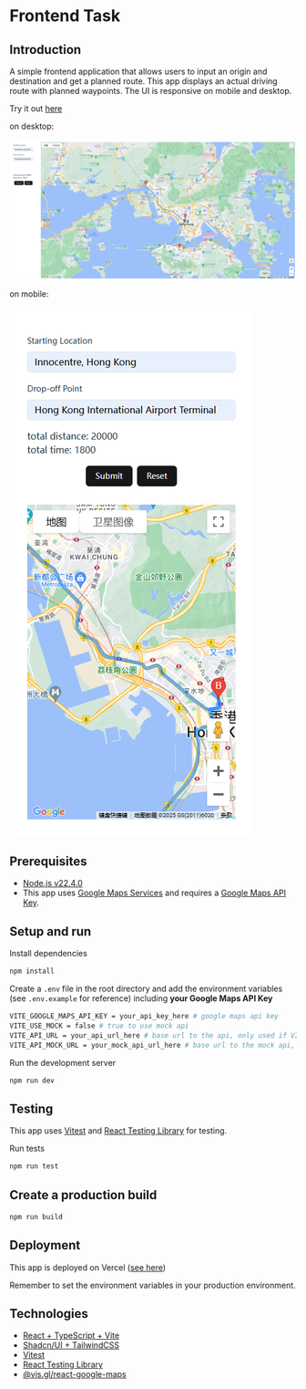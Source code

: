 # Frontend Task

## Introduction

A simple frontend application that allows users to input an origin and destination and get a planned route. This app displays an actual driving route with planned waypoints. The UI is responsive on mobile and desktop.

Try it out [here](https://llm-chlg-valkureyips-projects.vercel.app/)

on desktop:

![desktop](./public/desktop.png)

on mobile:

![mobile](./public/mobile.png)

## Prerequisites

- [Node.js v22.4.0](https://nodejs.org/en/download/)
- This app uses [Google Maps Services](https://developers.google.com/maps/documentation/javascript/overview) and requires a [Google Maps API Key](https://developers.google.com/maps/documentation/javascript/get-api-key). 

## Setup and run
Install dependencies
```bash
npm install
```
Create a `.env` file in the root directory and add the environment variables (see `.env.example` for reference) including **your Google Maps API Key**
```bash
VITE_GOOGLE_MAPS_API_KEY = your_api_key_here # google maps api key
VITE_USE_MOCK = false # true to use mock api
VITE_API_URL = your_api_url_here # base url to the api, only used if VITE_USE_MOCK is false
VITE_API_MOCK_URL = your_mock_api_url_here # base url to the mock api, only used if VITE_USE_MOCK is true
```

Run the development server
```bash
npm run dev
```

## Testing

This app uses [Vitest](https://vitest.dev/guide/) and [React Testing Library](https://testing-library.com/docs/react-testing-library/intro/) for testing.

Run tests
```bash
npm run test
```

## Create a production build
```bash
npm run build
```

## Deployment

This app is deployed on Vercel ([see here](https://llm-chlg-valkureyips-projects.vercel.app/))

Remember to set the environment variables in your production environment.

## Technologies

- [React + TypeScript + Vite](https://vite.dev/guide/)
- [Shadcn/UI + TailwindCSS](https://ui.shadcn.com/docs/installation/vite)
- [Vitest](https://vitest.dev/guide/)
- [React Testing Library](https://testing-library.com/docs/react-testing-library/intro/)
- [@vis.gl/react-google-maps](https://visgl.github.io/react-google-maps/docs/get-started)
